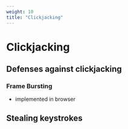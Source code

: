 ```yaml
---
weight: 10
title: "Clickjacking"
---
```


# Clickjacking

## Defenses against clickjacking

### Frame Bursting

- implemented in browser

## Stealing keystrokes
